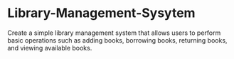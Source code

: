 # Library-Management-Sysytem
Create a simple library management system that allows users to perform basic operations such as adding books, borrowing books, returning books, and viewing available books.
